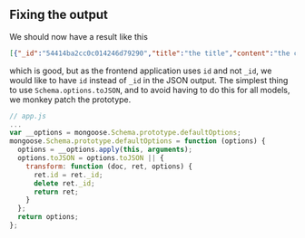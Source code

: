 ## Fixing the output

We should now have a result like this

```json
[{"_id":"54414ba2cc0c014246d79290","title":"the title","content":"the content","createdAt":"2014-10-17T17:02:26.267Z","categoryId":"54414b4ccc0c014246d7928f"}]
```

which is good, but as the frontend application uses `id` and not `_id`, we would like to have `id` instead of `_id` in the JSON output. The simplest
thing to use `Schema.options.toJSON`, and to avoid having to do this for
all models, we monkey patch the prototype.

```javascript
// app.js
...
var __options = mongoose.Schema.prototype.defaultOptions;
mongoose.Schema.prototype.defaultOptions = function (options) {
  options = __options.apply(this, arguments);
  options.toJSON = options.toJSON || {
    transform: function (doc, ret, options) {
      ret.id = ret._id;
      delete ret._id;
      return ret;
    }
  };
  return options;
};
```
